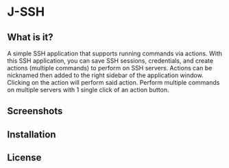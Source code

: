 # J-SSH
## What is it?
A simple SSH application that supports running commands via actions. With this SSH application, you can save SSH sessions, credentials, and create actions (multiple commands) to perform on SSH servers. Actions can be nicknamed then added to the right sidebar of the application window. Clicking on the action will perform said action. Perform multiple commands on multiple servers with 1 single click of an action button.
## Screenshots


## Installation


## License
